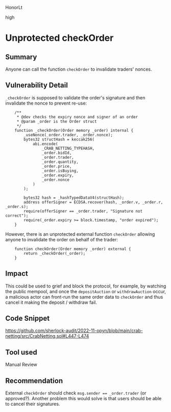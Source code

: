 HonorLt

high

# Unprotected checkOrder

## Summary
Anyone can call the function ```checkOrder``` to invalidate traders' nonces.

## Vulnerability Detail
 ```_checkOrder``` is supposed to validate the order's signature and then invalidate the nonce to prevent re-use:
```solidity
    /**
     * @dev checks the expiry nonce and signer of an order
     * @param _order is the Order struct
     */
    function _checkOrder(Order memory _order) internal {
        _useNonce(_order.trader, _order.nonce);
        bytes32 structHash = keccak256(
            abi.encode(
                _CRAB_NETTING_TYPEHASH,
                _order.bidId,
                _order.trader,
                _order.quantity,
                _order.price,
                _order.isBuying,
                _order.expiry,
                _order.nonce
            )
        );

        bytes32 hash = _hashTypedDataV4(structHash);
        address offerSigner = ECDSA.recover(hash, _order.v, _order.r, _order.s);
        require(offerSigner == _order.trader, "Signature not correct");
        require(_order.expiry >= block.timestamp, "order expired");
    }
```

However, there is an unprotected external function ```checkOrder``` allowing anyone to invalidate the order on behalf of the trader:
```solidity
    function checkOrder(Order memory _order) external {
        return _checkOrder(_order);
    }
```

## Impact
This could be used to grief and block the protocol, for example, by watching the public mempool, and once the ```depositAuction``` or ```withdrawAuction``` occur, a malicious actor can front-run the same order data to ```checkOrder``` and thus cancel it making the deposit / withdraw fail.

## Code Snippet

https://github.com/sherlock-audit/2022-11-opyn/blob/main/crab-netting/src/CrabNetting.sol#L447-L474

## Tool used

Manual Review

## Recommendation
External ```checkOrder``` should check ```msg.sender == _order.trader``` (or approved?). Another problem this would solve is that users should be able to cancel their signatures.
